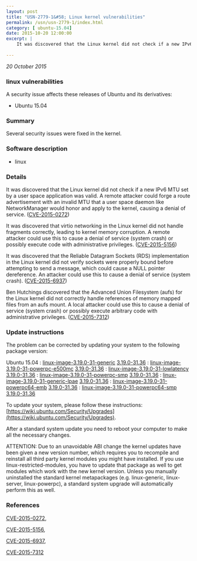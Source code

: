 ```yaml
---
layout: post
title: "USN-2779-1&#58; Linux kernel vulnerabilities"
permalink: /usn/usn-2779-1/index.html
category: [ ubuntu-15.04]
date: 2015-10-20 12:00:00
excerpt: |
    It was discovered that the Linux kernel did not check if a new IPv6 MTU set by a user space application was valid. A remote attacker could forge a route advertisement with an invalid MTU that a user space daemon like NetworkManager would honor and apply to the kernel, causing a denial of service. ([CVE-2015-0272](http://people.ubuntu.com/~ubuntu-security/cve/CVE-2015-0272))
    
--- 
```

 
 

*20 October 2015*

### linux vulnerabilities

A security issue affects these releases of Ubuntu and its derivatives:

* Ubuntu 15.04

### Summary

Several security issues were fixed in the kernel. 

### Software description

* linux 

### Details

It was discovered that the Linux kernel did not check if a new IPv6 MTU set by a user space application was valid. A remote attacker could forge a route advertisement with an invalid MTU that a user space daemon like NetworkManager would honor and apply to the kernel, causing a denial of service. ([CVE-2015-0272](http://people.ubuntu.com/~ubuntu-security/cve/CVE-2015-0272))

It was discovered that virtio networking in the Linux kernel did not handle fragments correctly, leading to kernel memory corruption. A remote attacker could use this to cause a denial of service (system crash) or possibly execute code with administrative privileges. ([CVE-2015-5156](http://people.ubuntu.com/~ubuntu-security/cve/CVE-2015-5156))

It was discovered that the Reliable Datagram Sockets (RDS) implementation in the Linux kernel did not verify sockets were properly bound before attempting to send a message, which could cause a NULL pointer dereference. An attacker could use this to cause a denial of service (system crash). ([CVE-2015-6937](http://people.ubuntu.com/~ubuntu-security/cve/CVE-2015-6937))

Ben Hutchings discovered that the Advanced Union Filesystem (aufs) for the Linux kernel did not correctly handle references of memory mapped files from an aufs mount. A local attacker could use this to cause a denial of service (system crash) or possibly execute arbitrary code with administrative privileges. ([CVE-2015-7312](http://people.ubuntu.com/~ubuntu-security/cve/CVE-2015-7312)) 

### Update instructions

The problem can be corrected by updating your system to the following package version:

Ubuntu 15.04
 : [linux-image-3.19.0-31-generic](https://launchpad.net/ubuntu/+source/linux) <span> [3.19.0-31.36](https://launchpad.net/ubuntu/+source/linux/3.19.0-31.36) </span> 
 : [linux-image-3.19.0-31-powerpc-e500mc](https://launchpad.net/ubuntu/+source/linux) <span> [3.19.0-31.36](https://launchpad.net/ubuntu/+source/linux/3.19.0-31.36) </span> 
 : [linux-image-3.19.0-31-lowlatency](https://launchpad.net/ubuntu/+source/linux) <span> [3.19.0-31.36](https://launchpad.net/ubuntu/+source/linux/3.19.0-31.36) </span> 
 : [linux-image-3.19.0-31-powerpc-smp](https://launchpad.net/ubuntu/+source/linux) <span> [3.19.0-31.36](https://launchpad.net/ubuntu/+source/linux/3.19.0-31.36) </span> 
 : [linux-image-3.19.0-31-generic-lpae](https://launchpad.net/ubuntu/+source/linux) <span> [3.19.0-31.36](https://launchpad.net/ubuntu/+source/linux/3.19.0-31.36) </span> 
 : [linux-image-3.19.0-31-powerpc64-emb](https://launchpad.net/ubuntu/+source/linux) <span> [3.19.0-31.36](https://launchpad.net/ubuntu/+source/linux/3.19.0-31.36) </span> 
 : [linux-image-3.19.0-31-powerpc64-smp](https://launchpad.net/ubuntu/+source/linux) <span> [3.19.0-31.36](https://launchpad.net/ubuntu/+source/linux/3.19.0-31.36) </span> 

To update your system, please follow these instructions: [https://wiki.ubuntu.com/Security/Upgrades](https://wiki.ubuntu.com/Security/Upgrades).

After a standard system update you need to reboot your computer to make all the necessary changes.

ATTENTION: Due to an unavoidable ABI change the kernel updates have been given a new version number, which requires you to recompile and reinstall all third party kernel modules you might have installed. If you use linux-restricted-modules, you have to update that package as well to get modules which work with the new kernel version. Unless you manually uninstalled the standard kernel metapackages (e.g. linux-generic, linux-server, linux-powerpc), a standard system upgrade will automatically perform this as well. 

### References

 
 [CVE-2015-0272](http://people.ubuntu.com/~ubuntu-security/cve/CVE-2015-0272), 

 [CVE-2015-5156](http://people.ubuntu.com/~ubuntu-security/cve/CVE-2015-5156), 

 [CVE-2015-6937](http://people.ubuntu.com/~ubuntu-security/cve/CVE-2015-6937), 

 [CVE-2015-7312](http://people.ubuntu.com/~ubuntu-security/cve/CVE-2015-7312)
 

